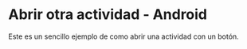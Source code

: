# Abrir otra actividad - Android

Este es un sencillo ejemplo de como abrir una actividad con un botón.
